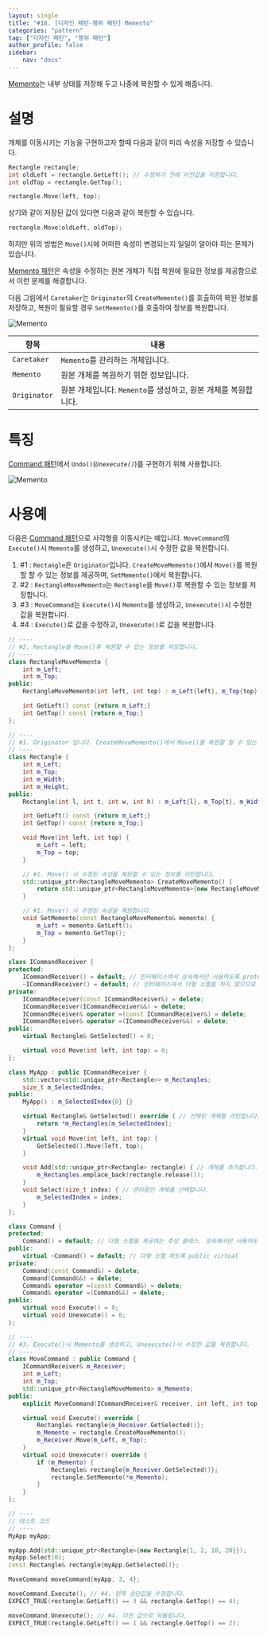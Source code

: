 ```yaml
---
layout: single
title: "#18. [디자인 패턴-행위 패턴] Memento"
categories: "pattern"
tag: ["디자인 패턴", "행위 패턴"]
author_profile: false
sidebar: 
    nav: "docs"
---
```


[Memento](https://tango1202.github.io/pattern/pattern-memento/)는 내부 상태를 저장해 두고 나중에 복원할 수 있게 해줍니다.

# 설명

개체를 이동시키는 기능을 구현하고자 할때 다음과 같이 미리 속성을 저장할 수 있습니다.

```cpp
Rectangle rectangle;
int oldLeft = rectangle.GetLeft(); // 수정하기 전에 이전값을 저장합니다.
int oldTop = rectangle.GetTop();

rectangle.Move(left, top);
```

상기와 같이 저장된 값이 있다면 다음과 같이 복원할 수 있습니다.

```cpp
rectangle.Move(oldLeft, oldTop);
```

하지만 위의 방법은 `Move()`시에 어떠한 속성이 변경되는지 일일이 알아야 하는 문제가 있습니다.

[Memento 패턴](https://tango1202.github.io/pattern/pattern-memento/)은 속성을 수정하는 원본 개체가 직접 복원에 필요한 정보를 제공함으로서 이런 문제를 해결합니다.

다음 그림에서 `Caretaker`는 `Originator`의 `CreateMemento()`를 호출하여 복원 정보를 저장하고, 복원이 필요할 경우 `SetMemento()`를 호출하여 정보를 복원합니다.

![Memento](https://github.com/tango1202/tango1202.github.io/assets/133472501/d3d25908-d11c-4516-897b-63ff82e312cc)

|항목|내용|
|--|--|
|`Caretaker`|`Memento`를 관리하는 개체입니다.|
|`Memento`|원본 개체를 복원하기 위한 정보입니다.|
|`Originator`|원본 개체입니다. `Memento`를 생성하고, 원본 개체를 복원합니다.|

# 특징

[Command 패턴](https://tango1202.github.io/pattern/pattern-command/)에서 `Undo()`(*`Unexecute()`*)를 구현하기 위해 사용합니다.

![Memento](https://github.com/tango1202/tango1202.github.io/assets/133472501/77a989d4-1e71-4409-821e-ff9b02d34933)

# 사용예

다음은 [Command 패턴](https://tango1202.github.io/pattern/pattern-command/)으로 사각형을 이동시키는 예입니다. `MoveCommand`의 `Execute()`시 `Memento`를 생성하고, `Unexecute()`시 수정한 값을 복원합니다.

1. #1 : `Rectangle`은 `Originator`입니다. `CreateMoveMemento()`에서 `Move()`를 복원할 할 수 있는 정보를 제공하며, `SetMemento()`에서 복원합니다.
2. #2 : `RectangleMoveMemento`는 `Rectangle`을 `Move()`후 복원할 수 있는 정보를 저장합니다.
3. #3 : `MoveCommand`는 `Execute()`시 `Memento`를 생성하고, `Unexecute()`시 수정한 값을 복원합니다.
4. #4 : `Execute()`로 값을 수정하고, `Unexecute()`로 값을 복원합니다.

```cpp
// ----
// #2. Rectangle을 Move()후 복원할 수 있는 정보를 저장합니다.
// ----
class RectangleMoveMemento {
    int m_Left;
    int m_Top;
public:
    RectangleMoveMemento(int left, int top) : m_Left{left}, m_Top{top} {}

    int GetLeft() const {return m_Left;}
    int GetTop() const {return m_Top;}
};    

// ----
// #1. Originator 입니다. CreateMoveMemento()에서 Move()를 복원할 할 수 있는 정보를 제공하며, SetMemento()에서 복원합니다.
// ----
class Rectangle {
    int m_Left;
    int m_Top;
    int m_Width;
    int m_Height;
public:
    Rectangle(int l, int t, int w, int h) : m_Left{l}, m_Top{t}, m_Width{w}, m_Height{h} {}

    int GetLeft() const {return m_Left;}
    int GetTop() const {return m_Top;}

    void Move(int left, int top) {
        m_Left = left;
        m_Top = top;
    }

    // #1. Move() 시 수정된 속성을 복원할 수 있는 정보를 리턴합니다.
    std::unique_ptr<RectangleMoveMemento> CreateMoveMemento() {
        return std::unique_ptr<RectangleMoveMemento>{new RectangleMoveMemento{m_Left, m_Top}};
    }

    // #1. Move() 시 수정된 속성을 복원합니다.
    void SetMemento(const RectangleMoveMemento& memento) {
        m_Left = memento.GetLeft();
        m_Top = memento.GetTop();
    }
}; 

class ICommandReceiver {
protected:
    ICommandReceiver() = default; // 인터페이스여서 상속해서만 사용하도록 protected
    ~ICommandReceiver() = default; // 인터페이스여서 다형 소멸을 하지 않으므로 protected non-virtual
private:
    ICommandReceiver(const ICommandReceiver&) = delete;
    ICommandReceiver(ICommandReceiver&&) = delete;
    ICommandReceiver& operator =(const ICommandReceiver&) = delete;
    ICommandReceiver& operator =(ICommandReceiver&&) = delete;   
public:
    virtual Rectangle& GetSelected() = 0;

    virtual void Move(int left, int top) = 0;
};

class MyApp : public ICommandReceiver {
    std::vector<std::unique_ptr<Rectangle>> m_Rectangles;
    size_t m_SelectedIndex;
public:
    MyApp() : m_SelectedIndex{0} {}

    virtual Rectangle& GetSelected() override { // 선택된 개체를 리턴합니다.
        return *m_Rectangles[m_SelectedIndex];
    }
    virtual void Move(int left, int top) {
        GetSelected().Move(left, top);
    }

    void Add(std::unique_ptr<Rectangle> rectangle) { // 개체를 추가합니다.
        m_Rectangles.emplace_back(rectangle.release());
    } 
    void Select(size_t index) { // 관리중인 개체를 선택합니다.
        m_SelectedIndex = index;
    }
};

class Command {
protected:
    Command() = default; // 다형 소멸을 제공하는 추상 클래스. 상속해서만 사용하도록 protected
public:
    virtual ~Command() = default; // 다형 소멸 하도록 public virtual   
private:
    Command(const Command&) = delete; 
    Command(Command&&) = delete; 
    Command& operator =(const Command&) = delete; 
    Command& operator =(Command&&) = delete;   
public:
    virtual void Execute() = 0;  
    virtual void Unexecute() = 0;   
};

// ----
// #3. Execute()시 Memento를 생성하고, Unexecute()시 수정한 값을 복원합니다.
// ----
class MoveCommand : public Command {
    ICommandReceiver& m_Receiver;
    int m_Left;
    int m_Top;
    std::unique_ptr<RectangleMoveMemento> m_Memento;
public:
    explicit MoveCommand(ICommandReceiver& receiver, int left, int top) : m_Receiver{receiver}, m_Left{left}, m_Top{top} {}

    virtual void Execute() override {
        Rectangle& rectangle{m_Receiver.GetSelected()};
        m_Memento = rectangle.CreateMoveMemento();
        m_Receiver.Move(m_Left, m_Top);
    }
    virtual void Unexecute() override {
        if (m_Memento) {
            Rectangle& rectangle{m_Receiver.GetSelected()};
            rectangle.SetMemento(*m_Memento);
        }
    }
};

// ----
// 테스트 코드
// ----  
MyApp myApp;

myApp.Add(std::unique_ptr<Rectangle>{new Rectangle{1, 2, 10, 20}});
myApp.Select(0);
const Rectangle& rectangle{myApp.GetSelected()};

MoveCommand moveCommand{myApp, 3, 4};

moveCommand.Execute(); // #4. 왼쪽 상단값을 수정합니다.
EXPECT_TRUE(rectangle.GetLeft() == 3 && rectangle.GetTop() == 4);

moveCommand.Unexecute(); // #4. 이전 값으로 되돌립니다.
EXPECT_TRUE(rectangle.GetLeft() == 1 && rectangle.GetTop() == 2);
```
